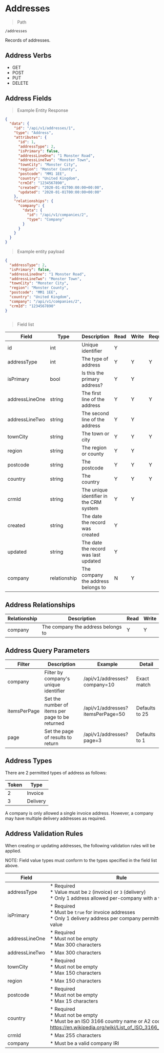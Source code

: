 # Addresses

> Path

```
/addresses
```

Records of addresses.

## Address Verbs

* GET
* POST
* PUT
* DELETE

## Address Fields

> Example Entity Response

```json
{
  "data": {
    "id": "/api/v1/addresses/1",
    "type": "Address",
    "attributes": {
      "id": 1,
      "addressType": 2,
      "isPrimary": false,
      "addressLineOne": "1 Monster Road",
      "addressLineTwo": "Monster Town",
      "townCity": "Monster City",
      "region": "Monster County",
      "postcode": "MM1 1EE",
      "country": "United Kingdom",
      "crmId": "1234567890",
      "created": "2020-01-01T00:00:00+00:00",
      "updated": "2020-01-01T00:00:00+00:00"
    },
    "relationships": {
      "company": {
        "data": {
          "id": "/api/v1/companies/2",
          "type": "Company"
        }
      }
    }
  }
}
```

> Example entity payload

```json
{
  "addressType": 2,
  "isPrimary": false,
  "addressLineOne": "1 Monster Road",
  "addressLineTwo": "Monster Town",
  "townCity": "Monster City",
  "region": "Monster County",
  "postcode": "MM1 1EE",
  "country": "United Kingdom",
  "company": "/api/v1/companies/2",
  "crmId": "1234567890"
}
        
```

> Field list

| Field          | Type         | Description                             | Read | Write | Required |
|----------------|--------------|-----------------------------------------|------|-------|----------|
| id             | int          | Unique identifier                       | Y    |       |
| addressType    | int          | The type of address                     | Y    | Y     | Y        |
| isPrimary      | bool         | Is this the primary address?            | Y    | Y     |
| addressLineOne | string       | The first line of the address           | Y    | Y     | Y        |
| addressLineTwo | string       | The second line of the address          | Y    | Y     |
| townCity       | string       | The town or city                        | Y    | Y     | Y        |
| region         | string       | The region or county                    | Y    | Y     |
| postcode       | string       | The postcode                            | Y    | Y     | Y        |
| country        | string       | The country                             | Y    | Y     | Y        |
| crmId          | string       | The unique identifier in the CRM system | Y    | Y     |
| created        | string       | The date the record was created         | Y    |       |
| updated        | string       | The date the record was last updated    | Y    |       |
| company        | relationship | The company the address belongs to      | N    | Y     |

## Address Relationships

| Relationship | Description                         | Read | Write |
|--------------|-------------------------------------|------|-------|
| company      | The company the address belongs to  | Y    | Y     |

## Address Query Parameters

| Filter       | Description                                     | Example                           | Detail         | 
|--------------|-------------------------------------------------|-----------------------------------|----------------|
| company      | Filter by company's unique identifier           | /api/v1/addresses?company=10      | Exact match    |
| itemsPerPage | Set the number of items per page to be returned | /api/v1/addresses?itemsPerPage=50 | Defaults to 25 |
| page         | Set the page of results to return               | /api/v1/addresses?page=3          | Defaults to 1  |

## Address Types

There are 2 permitted types of address as follows:

| Token | Type     |
|-------|----------|
| 2     | Invoice  |
| 3     | Delivery |

A company is only allowed a single invoice address. However, a company may have multiple delivery addresses as required.

## Address Validation Rules

When creating or updating addresses, the following validation rules will be applied.

NOTE: Field value types must conform to the types specified in the field list above.

| Field          | Rule                                                                                                                                                 |
|----------------|------------------------------------------------------------------------------------------------------------------------------------------------------|
| addressType    | * Required<br/> * Value must be `2` (invoice) or `3` (delivery)<br/> * Only 1 address allowed per-company with a value of `2`                        |
| isPrimary      | * Required<br/> * Must be `true` for invoice addresses<br/> * Only 1 delivery address per company permitted with a `true` value                      |
| addressLineOne | * Required<br/> * Must not be empty<br/> * Max 300 characters                                                                                        |
| addressLineTwo | * Max 300 characters                                                                                                                                 |
| townCity       | * Required<br/> * Must not be empty<br/> * Max 150 characters                                                                                        |
| region         | * Max 150 characters                                                                                                                                 |
| postcode       | * Required<br/> * Must not be empty<br/> * Max 15 characters                                                                                         |
| country        | * Required<br/> * Must not be empty<br/> * Must be an ISO 3166 country name or A2 code: https://en.wikipedia.org/wiki/List_of_ISO_3166_country_codes |
| crmId          | * Max 255 characters                                                                                                                                 |
| company        | * Must be a valid company IRI                                                                                                                        |
